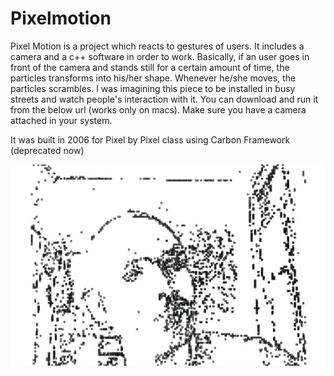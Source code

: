 Pixelmotion
===========

Pixel Motion is a project which reacts to gestures of users. It includes a
camera and a c++ software in order to work. Basically, if an user goes in
front of the camera and stands still for a certain amount of time, the particles
transforms into his/her shape. Whenever he/she moves, the particles scrambles. I
was imagining this piece to be installed in busy streets and watch people's
interaction with it. You can download and run it from the below url (works only
on macs). Make sure you have a camera attached in your system.

It was built in 2006 for Pixel by Pixel class using Carbon Framework (deprecated
now)

![screenshot](pixelmotion.jpg)
